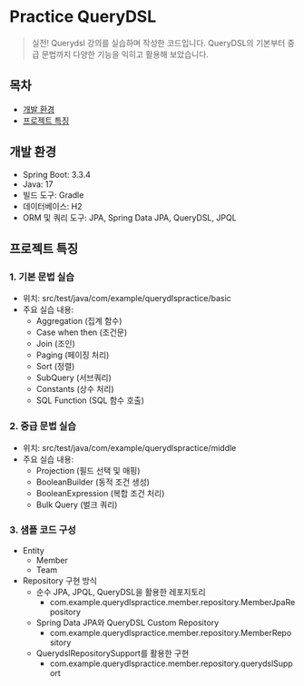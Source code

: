 # Practice QueryDSL

> 실전! Querydsl 강의를 실습하며 작성한 코드입니다. QueryDSL의 기본부터 중급 문법까지 다양한 기능을 익히고 활용해 보았습니다.

## 목차
- [개발 환경](#개발-환경)
- [프로젝트 특징](#프로젝트-특징)

## 개발 환경
- Spring Boot: 3.3.4
- Java: 17
- 빌드 도구: Gradle
- 데이터베이스: H2
- ORM 및 쿼리 도구: JPA, Spring Data JPA, QueryDSL, JPQL

## 프로젝트 특징
### 1. 기본 문법 실습
- 위치: src/test/java/com/example/querydlspractice/basic
- 주요 실습 내용:
  - Aggregation (집계 함수)
  - Case when then (조건문)
  - Join (조인)
  - Paging (페이징 처리)
  - Sort (정렬)
  - SubQuery (서브쿼리)
  - Constants (상수 처리)
  - SQL Function (SQL 함수 호출)

### 2. 중급 문법 실습
- 위치: src/test/java/com/example/querydlspractice/middle
- 주요 실습 내용:
  - Projection (필드 선택 및 매핑)
  - BooleanBuilder (동적 조건 생성)
  - BooleanExpression (복합 조건 처리)
  - Bulk Query (벌크 쿼리)

### 3. 샘플 코드 구성
- Entity
  - Member
  - Team
- Repository 구현 방식
  - 순수 JPA, JPQL, QueryDSL을 활용한 레포지토리
    - com.example.querydlspractice.member.repository.MemberJpaRepository
  - Spring Data JPA와 QueryDSL Custom Repository
    - com.example.querydlspractice.member.repository.MemberRepository
  - QuerydslRepositorySupport를 활용한 구현
    - com.example.querydlspractice.member.repository.querydslSupport